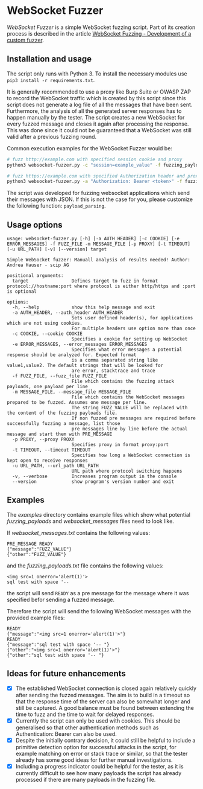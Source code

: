 # WebSocket Fuzzer

_WebSocket Fuzzer_ is a simple WebSocket fuzzing script. Part of its creation process is described in the article [WebSocket Fuzzing - Development of a custom fuzzer](https://www.scip.ch/en/?labs.20230420).

## Installation and usage

The script only runs with Python 3. To install the necessary modules use `pip3 install -r requirements.txt`.

It is generally recommended to use a proxy like Burp Suite or OWASP ZAP to record the WebSocket traffic which is created by this script since this script does not generate a log file of all the messages that have been sent. Furthermore, the analysis of all the generated server responses has to happen manually by the tester. The script creates a new WebSocket for every fuzzed message and closes it again after processing the response. This was done since it could not be guaranteed that a WebSocket was still valid after a previous fuzzing round.

Common execution examples for the WebSocket Fuzzer would be:

```bash
# fuzz http://example.com with specified session cookie and proxy
python3 websocket-fuzzer.py -c "session=example_value" -f fuzzing_payloads.txt -m websocket_messages.txt -p "127.0.0.1:8080" http://example.com

# fuzz https://example.com with specified Authorization header and proxy, includes a timout of 5 seconds to wait for responses and runs in verbose mode
python3 websocket-fuzzer.py -a "Authorization: Bearer <token>" -f fuzzing_payloads.txt -m websocket_messages.txt -p "127.0.0.1:8080" -t 5 -v https://example.com
```

The script was developed for fuzzing websocket applications which send their messages with JSON. If this is not the case for you, please customize the following function: `payload_parsing`.

## Usage options

```
usage: websocket-fuzzer.py [-h] [-a AUTH_HEADER] [-c COOKIE] [-e ERROR_MESSAGES] -f FUZZ_FILE -m MESSAGE_FILE [-p PROXY] [-t TIMEOUT] [-u URL_PATH] [-v] [--version] target

Simple WebSocket fuzzer: Manuall analysis of results needed! Author: Andrea Hauser - scip AG

positional arguments:
  target                Defines target to fuzz in format protocol://hostname:port where protocol is either http/https and :port is optional

options:
  -h, --help            show this help message and exit
  -a AUTH_HEADER, --auth_header AUTH_HEADER
                        Sets user defined header(s), for applications which are not using cookies.
                        For multiple headers use option more than once
  -c COOKIE, --cookie COOKIE
                        Specifies a cookie for setting up WebSocket
  -e ERROR_MESSAGES, --error_messages ERROR_MESSAGES
                        Specifies what error messages a potential response should be analyzed for. Expected format
                        is a comma separated string like value1,value2. The default strings that will be looked for
                        are error, stacktrace and trace
  -f FUZZ_FILE, --fuzz_file FUZZ_FILE
                        File which contains the fuzzing attack payloads, one payload per line
  -m MESSAGE_FILE, --message_file MESSAGE_FILE
                        File which contains the WebSocket messages prepared to be fuzzed. Assumes one message per line.
                        The string FUZZ_VALUE will be replaced with the content of the fuzzing payloads file.
                        If non fuzzed pre messages are required before successfully fuzzing a message, list those
                        pre messages line by line before the actual message and start them with PRE_MESSAGE
  -p PROXY, --proxy PROXY
                        Specifies proxy in format proxy:port
  -t TIMEOUT, --timeout TIMEOUT
                        Specifies how long a WebSocket connection is kept open to receive responses
  -u URL_PATH, --url_path URL_PATH
                        URL path where protocol switching happens
  -v, --verbose         Increases program output in the console
  --version             show program's version number and exit
```

## Examples

The _examples_ directory contains example files which show what potential _fuzzing\_payloads_ and _websocket\_messages_ files need to look like.

If _websocket\_messages.txt_ contains the following values:
```
PRE_MESSAGE READY
{"message":"FUZZ_VALUE"}
{"other":"FUZZ_VALUE"}
```

and the _fuzzing\_payloads.txt_ file contains the following values:
```
<img src=1 onerror='alert(1)'>
sql test with space '-- 
```

the script will send `READY` as a pre message for the message where it was specified befor sending a fuzzed message.

Therefore the script will send the following WebSocket messages with the provided example files:

```
READY
{"message":"<img src=1 onerror='alert(1)'>"}
READY
{"message":"sql test with space '-- "}
{"other":"<img src=1 onerror='alert(1)'>"}
{"other":"sql test with space '-- "}
```

## Ideas for future enhancements

- [x] The established WebSocket connection is closed again relatively quickly after sending the fuzzed messages. The aim is to build in a timeout so that the response time of the server can also be somewhat longer and still be captured. A good balance must be found between extending the time to fuzz and the time to wait for delayed responses.
- [x] Currently the script can only be used with cookies. This should be generalised so that other authentication methods such as Authentication: Bearer can also be used.
- [x] Despite the initially contrary decision, it could still be helpful to include a primitive detection option for successful attacks in the script, for example matching on error or stack trace or similar, so that the tester already has some good ideas for further manual investigations.
- [x] Including a progress indicator could be helpful for the tester, as it is currently difficult to see how many payloads the script has already processed if there are many payloads in the fuzzing file.
